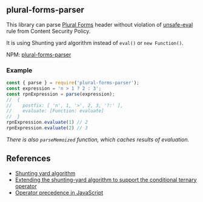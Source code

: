 ## plural-forms-parser

This library can parse [Plural Forms](https://www.gnu.org/software/gettext/manual/html_node/Translating-plural-forms.html) header without violation of [unsafe-eval](https://developer.mozilla.org/en-US/docs/Web/HTTP/Headers/Content-Security-Policy/script-src#unsafe_eval_expressions) rule from Content Security Policy.

It is using Shunting yard algorithm instead of `eval()` or `new Function()`.

NPM: [plural-forms-parser](https://www.npmjs.com/package/plural-forms-parser)

### Example
```js
const { parse } = require('plural-forms-parser');
const expression = 'n > 1 ? 2 : 3';
const rpnExpression = parse(expression);
//  {
//    postfix: [ 'n', 1, '>', 2, 3, '?:' ],
//    evaluate: [Function: evaluate]
//  }
rpnExpression.evaluate(1) // 2
rpnExpression.evaluate(2) // 3
```

_There is also `parseMemoized` function, which caches results of evaluation._

## References
- [Shunting yard algorithm](https://en.wikipedia.org/wiki/Shunting_yard_algorithm)
- [Extending the shunting-yard algorithm to support the conditional ternary operator](https://stackoverflow.com/a/35609169)
- [Operator precedence in JavaScript](https://developer.mozilla.org/en-US/docs/Web/JavaScript/Reference/Operators/Operator_precedence#table)
